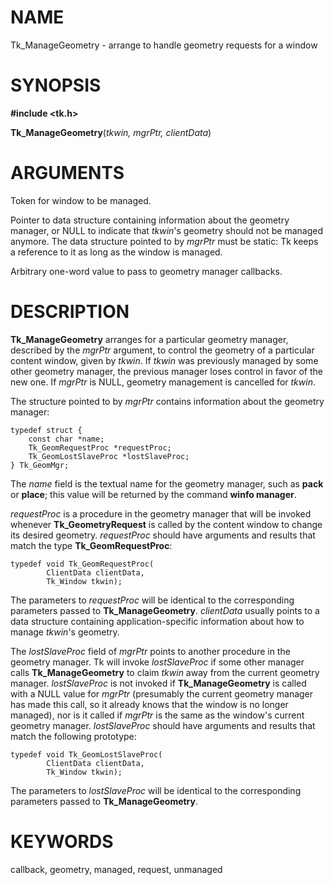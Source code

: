 # NAME

Tk_ManageGeometry - arrange to handle geometry requests for a window

# SYNOPSIS

**#include \<tk.h\>**

**Tk_ManageGeometry**(*tkwin, mgrPtr, clientData*)

# ARGUMENTS

Token for window to be managed.

Pointer to data structure containing information about the geometry
manager, or NULL to indicate that *tkwin*\'s geometry should not be
managed anymore. The data structure pointed to by *mgrPtr* must be
static: Tk keeps a reference to it as long as the window is managed.

Arbitrary one-word value to pass to geometry manager callbacks.

# DESCRIPTION

**Tk_ManageGeometry** arranges for a particular geometry manager,
described by the *mgrPtr* argument, to control the geometry of a
particular content window, given by *tkwin*. If *tkwin* was previously
managed by some other geometry manager, the previous manager loses
control in favor of the new one. If *mgrPtr* is NULL, geometry
management is cancelled for *tkwin*.

The structure pointed to by *mgrPtr* contains information about the
geometry manager:

    typedef struct {
        const char *name;
        Tk_GeomRequestProc *requestProc;
        Tk_GeomLostSlaveProc *lostSlaveProc;
    } Tk_GeomMgr;

The *name* field is the textual name for the geometry manager, such as
**pack** or **place**; this value will be returned by the command
**winfo manager**.

*requestProc* is a procedure in the geometry manager that will be
invoked whenever **Tk_GeometryRequest** is called by the content window
to change its desired geometry. *requestProc* should have arguments and
results that match the type **Tk_GeomRequestProc**:

    typedef void Tk_GeomRequestProc(
            ClientData clientData,
            Tk_Window tkwin);

The parameters to *requestProc* will be identical to the corresponding
parameters passed to **Tk_ManageGeometry**. *clientData* usually points
to a data structure containing application-specific information about
how to manage *tkwin*\'s geometry.

The *lostSlaveProc* field of *mgrPtr* points to another procedure in the
geometry manager. Tk will invoke *lostSlaveProc* if some other manager
calls **Tk_ManageGeometry** to claim *tkwin* away from the current
geometry manager. *lostSlaveProc* is not invoked if
**Tk_ManageGeometry** is called with a NULL value for *mgrPtr*
(presumably the current geometry manager has made this call, so it
already knows that the window is no longer managed), nor is it called if
*mgrPtr* is the same as the window\'s current geometry manager.
*lostSlaveProc* should have arguments and results that match the
following prototype:

    typedef void Tk_GeomLostSlaveProc(
            ClientData clientData,
            Tk_Window tkwin);

The parameters to *lostSlaveProc* will be identical to the corresponding
parameters passed to **Tk_ManageGeometry**.

# KEYWORDS

callback, geometry, managed, request, unmanaged
